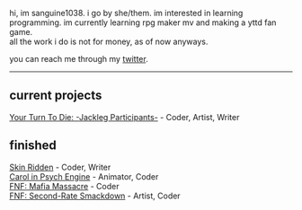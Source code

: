 hi, im sanguine1038. i go by she/them. im interested in learning programming. im currently learning rpg maker mv and making a yttd fan game.    
all the work i do is not for money, as of now anyways.

you can reach me through my [twitter](twitter.com/@sanguine1038). 

-----

current projects
--
[Your Turn To Die: -Jackleg Participants-](https://sanguine1038.itch.io/jackleg-participants) - Coder, Artist, Writer

finished
--
[Skin Ridden](https://sanguine1038.itch.io/skin-ridden) - Coder, Writer  
[Carol in Psych Engine](https://gamebanana.com/mods/353582) - Animator, Coder  
[FNF: Mafia Massacre](https://gamebanana.com/mods/290827) - Coder  
[FNF: Second-Rate Smackdown](https://gamebanana.com/mods/296236) - Artist, Coder
<!---
sanguine1038/sanguine1038 is a ✨ special ✨ repository because its `README.md` (this file) appears on your GitHub profile.
You can click the Preview link to take a look at your changes.
--->
